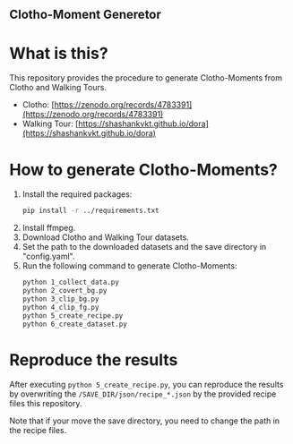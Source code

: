 ## Clotho-Moment Generetor
# What is this?
This repository provides the procedure to generate Clotho-Moments from Clotho and Walking Tours.
- Clotho: [https://zenodo.org/records/4783391](https://zenodo.org/records/4783391)
- Walking Tour: [https://shashankvkt.github.io/dora](https://shashankvkt.github.io/dora)

# How to generate Clotho-Moments?
1. Install the required packages:
    ```bash
    pip install -r ../requirements.txt
    ```
2. Install ffmpeg.
3. Download Clotho and Walking Tour datasets.
4. Set the path to the downloaded datasets and the save directory in "config.yaml".
5. Run the following command to generate Clotho-Moments:
    ```bash
    python 1_collect_data.py
    python 2_covert_bg.py
    python 3_clip_bg.py
    python 4_clip_fg.py
    python 5_create_recipe.py
    python 6_create_dataset.py
    ```

# Reproduce the results
After executing `python 5_create_recipe.py`, you can reproduce the results by overwriting the `/SAVE_DIR/json/recipe_*.json` by the provided recipe files this repository.

Note that if your move the save directory, you need to change the path in the recipe files.
